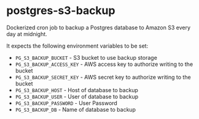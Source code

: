 # postgres-s3-backup

Dockerized cron job to backup a Postgres database to Amazon S3 every day at midnight.

It expects the following environment variables to be set:

-  `PG_S3_BACKUP_BUCKET` - S3 bucket to use backup storage
-  `PG_S3_BACKUP_ACCESS_KEY` - AWS access key to authorize writing to the bucket
-  `PG_S3_BACKUP_SECRET_KEY` - AWS secret key to authorize writing to the bucket
-  `PG_S3_BACKUP_HOST` - Host of database to backup
-  `PG_S3_BACKUP_USER` - User of database to backup
-  `PG_S3_BACKUP_PASSWORD` - User Password
-  `PG_S3_BACKUP_DB` - Name of database to backup
